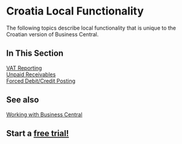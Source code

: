 # Croatia Local Functionality

The following topics describe local functionality that is unique to the Croatian version of Business Central.

## In This Section

[VAT Reporting](../Adriatic/VATBooks.md)<br>
[Unpaid Receivables](UnpaidReceivables.md)<br>
[Forced Debit/Credit Posting](../Adriatic/ForcedDebitCreditPosting.md)

## See also

[Working with Business Central](https://docs.microsoft.com/en-us/dynamics365/business-central/ui-work-product)

## Start a [free trial!](https://trials.dynamics.com/Dynamics365/Signup/BusinessCentral)
